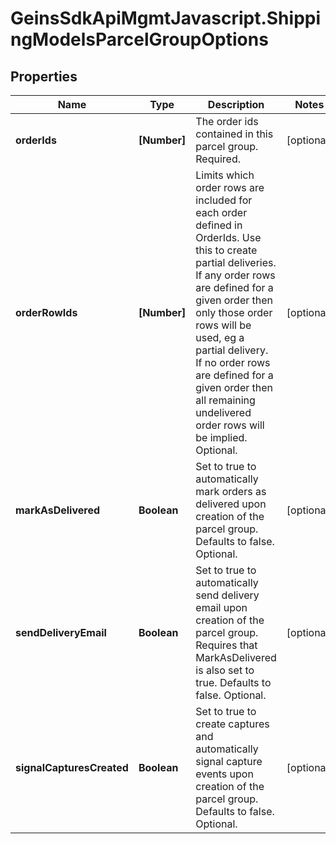 # GeinsSdkApiMgmtJavascript.ShippingModelsParcelGroupOptions

## Properties

Name | Type | Description | Notes
------------ | ------------- | ------------- | -------------
**orderIds** | **[Number]** | The order ids contained in this parcel group.  Required. | [optional] 
**orderRowIds** | **[Number]** | Limits which order rows are included for each order defined in OrderIds. Use this to create partial deliveries.    If any order rows are defined for a given order then only those order rows will be used, eg a partial delivery.    If no order rows are defined for a given order then all remaining undelivered order rows will be implied.    Optional. | [optional] 
**markAsDelivered** | **Boolean** | Set to true to automatically mark orders as delivered upon creation of the parcel group.    Defaults to false.    Optional. | [optional] 
**sendDeliveryEmail** | **Boolean** | Set to true to automatically send delivery email upon creation of the parcel group.    Requires that MarkAsDelivered is also set to true.    Defaults to false.    Optional. | [optional] 
**signalCapturesCreated** | **Boolean** | Set to true to create captures and automatically signal capture events upon creation of the parcel group.    Defaults to false.    Optional. | [optional] 


